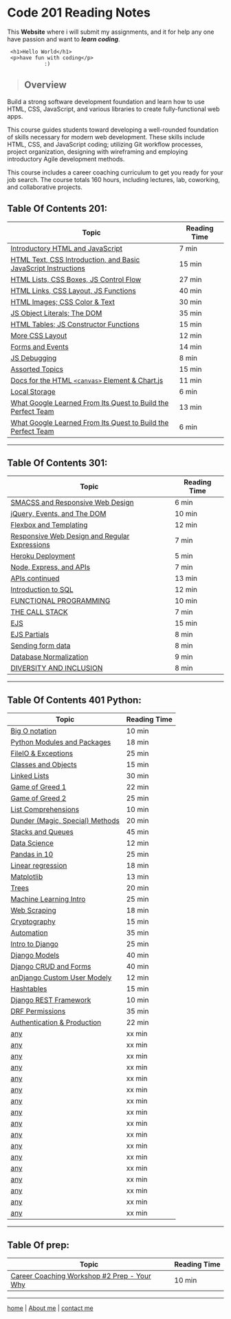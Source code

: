 # Code 201 Reading Notes

This **Website** where i will submit my assignments, and it for help any one have passion and want to **_learn coding_**.

```
 <h1>Hello World</h1>
 <p>have fun with coding</p>
            :)
```

> ## Overview

Build a strong software development foundation and learn how to use HTML, CSS, JavaScript, and various libraries to create fully-functional web apps.

This course guides students toward developing a well-rounded foundation of skills necessary for modern web development. These skills include HTML, CSS, and JavaScript coding; utilizing Git workflow processes, project organization, designing with wireframing and employing introductory Agile development methods.

This course includes a career coaching curriculum to get you ready for your job search. The course totals 160 hours, including lectures, lab, coworking, and collaborative projects.

## Table Of Contents 201:

| **Topic**                                                                      | **Reading Time** |
| ------------------------------------------------------------------------------ | ---------------- |
| [Introductory HTML and JavaScript](/class-01.md)                               | 7 min            |
| [HTML Text, CSS Introduction, and Basic JavaScript Instructions](/class-02.md) | 15 min           |
| [HTML Lists, CSS Boxes, JS Control Flow](/class-03.md)                         | 27 min           |
| [HTML Links, CSS Layout, JS Functions](/class-04.md)                           | 40 min           |
| [HTML Images; CSS Color & Text](/class-05.md)                                  | 30 min           |
| [JS Object Literals; The DOM](/class-06.md)                                    | 35 min           |
| [HTML Tables; JS Constructor Functions](/class-07.md)                          | 15 min           |
| [More CSS Layout](/class-08.md)                                                | 12 min           |
| [Forms and Events](/class-09.md)                                               | 14 min           |
| [JS Debugging](/class-10.md)                                                   | 8 min            |
| [Assorted Topics](/class-11.md)                                                | 15 min           |
| [Docs for the HTML `<canvas>` Element & Chart\.js](/class-12.md)               | 11 min           |
| [Local Storage](/class-13.md)                                                  | 6 min            |
| [What Google Learned From Its Quest to Build the Perfect Team](/class-14.md)   | 13 min           |
| [What Google Learned From Its Quest to Build the Perfect Team](/class-15.md)   | 6 min            |

---

## Table Of Contents 301:

| **Topic**                                                   | **Reading Time** |
| ----------------------------------------------------------- | ---------------- |
| [SMACSS and Responsive Web Design](/read-01.md)             | 6 min            |
| [jQuery, Events, and The DOM](/read-02.md)                  | 10 min           |
| [Flexbox and Templating](/read-03.md)                       | 12 min           |
| [Responsive Web Design and Regular Expressions](read-04.md) | 7 min            |
| [Heroku Deployment](/read-05.md)                            | 5 min            |
| [Node, Express, and APIs](/read-06.md)                      | 7 min            |
| [APIs continued](/read-07.md)                               | 13 min           |
| [Introduction to SQL](/read-08.md)                          | 12 min           |
| [FUNCTIONAL PROGRAMMING](/read-09.md)                       | 10 min           |
| [THE CALL STACK](/read-10.md)                               | 7 min            |
| [EJS](/read-11.md)                                          | 15 min           |
| [EJS Partials](/read-12.md)                                 | 8 min            |
| [Sending form data](/read-13.md)                            | 8 min            |
| [Database Normalization](/read-14.md)                       | 9 min            |
| [DIVERSITY AND INCLUSION](/read-15.md)                      | 8 min            |

---

## Table Of Contents 401 Python:

| **Topic**                                                  | **Reading Time** |
| ---------------------------------------------------------- | ---------------- |
| [Big O notation](/read-401-py/read-01.md)                  | 10 min           |
| [Python Modules and Packages](/read-401-py/read-02.md)     | 18 min           |
| [FileIO & Exceptions](/read-401-py/read-03.md)             | 25 min           |
| [Classes and Objects](/read-401-py/read-04.md)             | 15 min           |
| [Linked Lists](/read-401-py/read-05.md)                    | 30 min           |
| [Game of Greed 1](/read-401-py/read-06.md)                 | 22 min           |
| [Game of Greed 2](/read-401-py/read-07.md)                 | 25 min           |
| [List Comprehensions](/read-401-py/read-08.md)             | 10 min           |
| [Dunder (Magic, Special) Methods](/read-401-py/read-09.md) | 20 min           |
| [Stacks and Queues](/read-401-py/read-10.md)               | 45 min           |
| [Data Science](/read-401-py/read-11.md)                    | 12 min           |
| [Pandas in 10](/read-401-py/read-12.md)                    | 25 min           |
| [Linear regression](/read-401-py/read-13.md)               | 18 min           |
| [Matplotlib](/read-401-py/read-14.md)                      | 13 min           |
| [Trees](/read-401-py/read-15.md)                           | 20 min           |
| [Machine Learning Intro](/read-401-py/read-16.md)          | 25 min           |
| [Web Scraping](/read-401-py/read-17.md)                    | 18 min           |
| [Cryptography](/read-401-py/read-18.md)                    | 15 min           |
| [Automation](/read-401-py/read-19.md)                      | 35 min           |
| [Intro to Django](/read-401-py/read-20.md)                 | 25 min           |
| [Django Models](/read-401-py/read-21.md)                   | 40 min           |
| [Django CRUD and Forms](/read-401-py/read-22.md)           | 40 min           |
| [anDjango Custom User Modely](/read-401-py/read-23.md)     | 12 min           |
| [Hashtables](/read-401-py/read-24.md)                      | 15 min           |
| [Django REST Framework](/read-401-py/read-25.md)           | 10 min           |
| [DRF Permissions](/read-401-py/read-26.md)                 | 35 min           |
| [Authentication & Production](/read-401-py/read-27.md)     | 22 min           |
| [any](/read-401-py/read-28.md)                             | xx min           |
| [any](/read-401-py/read-29.md)                             | xx min           |
| [any](/read-401-py/read-30.md)                             | xx min           |
| [any](/read-401-py/read-31.md)                             | xx min           |
| [any](/read-401-py/read-32.md)                             | xx min           |
| [any](/read-401-py/read-33.md)                             | xx min           |
| [any](/read-401-py/read-34.md)                             | xx min           |
| [any](/read-401-py/read-35.md)                             | xx min           |
| [any](/read-401-py/read-36.md)                             | xx min           |
| [any](/read-401-py/read-37.md)                             | xx min           |
| [any](/read-401-py/read-38.md)                             | xx min           |
| [any](/read-401-py/read-39.md)                             | xx min           |
| [any](/read-401-py/read-40.md)                             | xx min           |
| [any](/read-401-py/read-41.md)                             | xx min           |
| [any](/read-401-py/read-42.md)                             | xx min           |
| [any](/read-401-py/read-43.md)                             | xx min           |
| [any](/read-401-py/read-44.md)                             | xx min           |

---

## Table Of prep:

| **Topic**                                                     | **Reading Time** |
| ------------------------------------------------------------- | ---------------- |
| [Career Coaching Workshop #2 Prep - Your Why](/prep/prep1.md) | 10 min           |

---

[home](/README.md) | [About me](/about-me.md) | [contact me](/contact-me.md)
